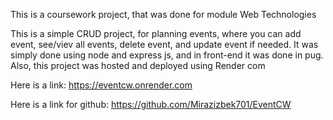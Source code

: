 This is a coursework project, that was done for module Web Technologies

This is a simple CRUD project, for planning events, where you can add event, see/viev all events, delete event, and update event if needed.
It was simply done using node and express js, and in front-end it was done in pug. Also, this project was hosted and deployed using Render com

Here is a link:
https://eventcw.onrender.com

Here is a link for github:
https://github.com/Mirazizbek701/EventCW
